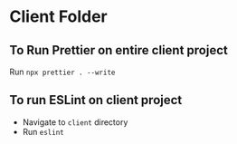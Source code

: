 # Client Folder

## To Run Prettier on entire client project
Run `npx prettier . --write`

## To run ESLint on client project
- Navigate to `client` directory
- Run `eslint`
